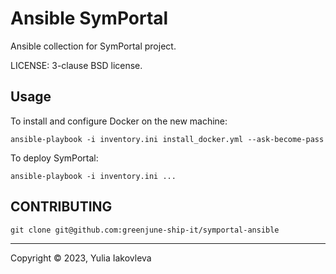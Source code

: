# Ansible SymPortal

Ansible collection for SymPortal project.

LICENSE: 3-clause BSD license.

## Usage

To install and configure Docker on the new machine:

```commandline
ansible-playbook -i inventory.ini install_docker.yml --ask-become-pass
```

To deploy SymPortal:

```commandline
ansible-playbook -i inventory.ini ...

```

## CONTRIBUTING

```commandline
git clone git@github.com:greenjune-ship-it/symportal-ansible
```

---
Copyright © 2023, Yulia Iakovleva
